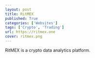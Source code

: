 ```yaml
---
layout: post
title: RitMEX
published: True
categories: ['Websites']
tags: ['Crypto', 'Trading']
url: https://ritmex.one
cover: ritmex.png
---
```


RitMEX is a crypto data analytics platform.